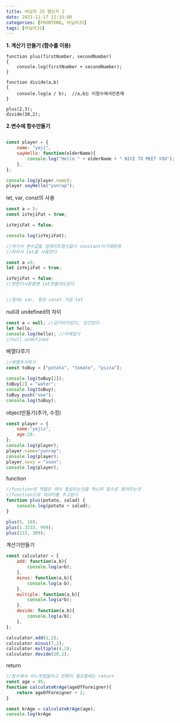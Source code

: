 ```yaml
---
title: 바닐라 JS 챌린지 2
date: 2021-11-17 12:33:00
categories: [FRONTEND, 바닐라JS]
tags: [바닐라JS]
---
```




**1. 계산기 만들기 (함수를 이용)**

```javasc
function plus(firstNumber, secondNumber)
{
    console.log(firstNumber + secondNumber);
}

function divide(a,b)
{
    console.log(a / b);  //a,b는 이함수에서만존재  
}

plus(2,3);
divide(30,2);
```



**2.변수에 함수만들기**

```javascript

const player = {
    name: "yeji",
    sayHello: function(olderName){
        console.log("Hello " + olderName + " NICE TO MEET YOU");
    },
};

console.log(player.name);
player.sayHello("yunrap");


```





let, var, const의 사용

```javascript
const a = 5;
const isYejiFat = true;

isYejiFat = false;

console.log(isYejiFat);

//여기서 변수값을 업데이트할수없다 constant이기때문에
//따라서 let을 사용한다

const a =5;
let isYejiFat = true;

isYejiFat = false;
//한번더사용할땐 let안붙여도된다


//절대x var, 항상 const 가끔 let 
```



null과 undefined의 차이

```javascript
const a = null; //값이비어있다, 있긴있다
let hello;
console.log(hello); //아예없다 
//null undefined 
```



배열다루기

```javascript
//배열추가하기 
const toBuy = ["potato", "tomato", "pizza"];

console.log(toBuy[2]);
toBuy[2] = "water";
console.log(toBuy);
toBuy.push("one");
console.log(toBuy);
```



object만들기(추가, 수정)

```javascript
const player = {
    name:"yejis",
    age:20,
};
console.log(player);
player.name="yunrap";
console.log(player);
player.sexy = "soon";
console.log(player);
```



function

```javascript
//function의 역활은 여러 통일되는것을 하나의 함수로 묶어주는것
//function으로 데이터를 주고받기 
function plus(potato, salad) {
    console.log(potato + salad);
}

plus(5, 10);
plus(1.3333, 999);
plus(222, 309);
```



계산기만들기

```javascript
const calculator = {
    add: function(a,b){
        console.log(a+b);
    },
    minus: function(a,b){
        console.log(a-b);
    },
    multiple: function(a,b){
        console.log(a*b);
    },
    devide: function(a,b){
        console.log(a/b);
    },
};

calculator.add(1,2);
calculator.minus(7,2);
calculator.multiple(4,2);
calculator.devide(20,2);
```



return

```javascript
//함수에서 어느작업을하고 반환이 필요할때는 return 
const age = 95;
function calculateKrAge(ageOfForeigner){
    return ageOfForeigner + 2;
}

const krAge = calculateKrAge(age);
console.log(krAge
```

